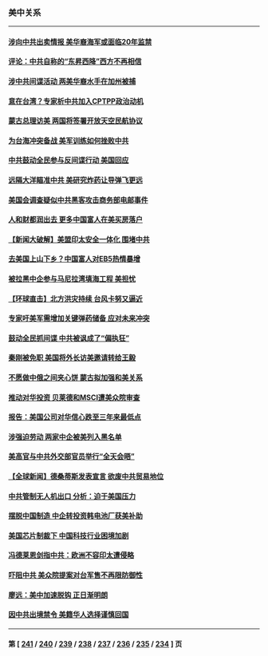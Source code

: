 ### 美中关系
---
#### [涉向中共出卖情报 美华裔海军或面临20年监禁](../../pages/nf1412576/n14047652.md) 
#### [评论：中共自称的“东昇西降”西方不再相信](../../pages/nf1412576/n14047540.md) 
#### [涉中共间谍活动 两美华裔水手在加州被捕](../../pages/nf1412576/n14047497.md) 
#### [意在台湾？专家析中共加入CPTPP政治动机](../../pages/nf1412576/n14046856.md) 
#### [蒙古总理访美 两国将签署开放天空民航协议](../../pages/nf1412576/n14046946.md) 
#### [为台海冲突备战 美军训练如何挫败中共](../../pages/nf1412576/n14046882.md) 
#### [中共鼓动全民参与反间谍行动 美国回应](../../pages/nf1412576/n14046801.md) 
#### [远隔大洋瞄准中共 美研究炸药让导弹飞更远](../../pages/nf1412576/n14046789.md) 
#### [美国会调查疑似中共黑客攻击商务部电邮事件](../../pages/nf1412576/n14046814.md) 
#### [人和财都润出去 更多中国富人在美买房落户](../../pages/nf1412576/n14046803.md) 
#### [【新闻大破解】美盟印太安全一体化 围堵中共](../../pages/nf1412576/n14046701.md) 
#### [去美国上山下乡？中国富人对EB5热情暴增](../../pages/nf1412576/n14046750.md) 
#### [被拉黑中企参与马尼拉湾填海工程 美担忧](../../pages/nf1412576/n14046646.md) 
#### [【环球直击】北方洪灾持续 台风卡努又逼近](../../pages/nf1412576/n14046037.md) 
#### [专家吁美军需增加关键弹药储备 应对未来冲突](../../pages/nf1412576/n14046424.md) 
#### [鼓动全民抓间谍 中共被讽成了“偏执狂”](../../pages/nf1412576/n14046112.md) 
#### [秦刚被免职 美国将外长访美邀请转给王毅](../../pages/nf1412576/n14046092.md) 
#### [不愿做中俄之间夹心饼 蒙古拟加强和美关系](../../pages/nf1412576/n14046041.md) 
#### [推动对华投资 贝莱德和MSCI遭美众院审查](../../pages/nf1412576/n14046038.md) 
#### [报告：美国公司对华信心跌至三年来最低点](../../pages/nf1412576/n14046008.md) 
#### [涉强迫劳动 两家中企被美列入黑名单](../../pages/nf1412576/n14045950.md) 
#### [美高官与中共外交部官员举行“全天会晤”](../../pages/nf1412576/n14045765.md) 
#### [【全球新闻】德桑蒂斯发表宣言 欲废中共贸易地位](../../pages/nf1412576/n14045755.md) 
#### [中共管制无人机出口 分析：迫于美国压力](../../pages/nf1412576/n14045323.md) 
#### [摆脱中国制造 中企转投资韩电池厂获美补助](../../pages/nf1412576/n14045249.md) 
#### [美国芯片制裁下 中国科技行业困境加剧](../../pages/nf1412576/n14045306.md) 
#### [冯德莱恩剑指中共：欧洲不容印太遭侵略](../../pages/nf1412576/n14045295.md) 
#### [吓阻中共 美众院提案对台军售不再限防御性](../../pages/nf1412576/n14044868.md) 
#### [廖远：美中加速脱钩 正日渐明朗](../../pages/nf1412576/n14044938.md) 
#### [因中共出境禁令 美籍华人选择谨慎回国](../../pages/nf1412576/n14044647.md) 

---
#### 第 [ [241](./241.md) / [240](./240.md) / [239](./239.md) / [238](./238.md) / [237](./237.md) / [236](./236.md) / [235](./235.md) / [234](./234.md) ] 页
